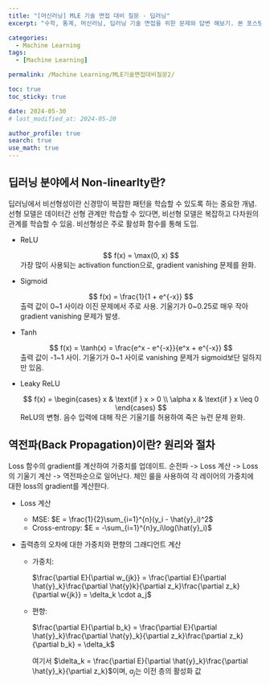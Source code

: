 ```yaml
---
title: "[머신러닝] MLE 기술 면접 대비 질문 - 딥러닝"
excerpt: "수학, 통계, 머신러닝, 딥러닝 기술 면접을 위한 문제와 답변 해보기. 본 포스팅은 개념에 대해 깊이 있게 이해한다기 보다는 폭넓게 아는 것에 중점을 둠." # 주요 내용

categories:
  - Machine Learning
tags:
  - [Machine Learning]

permalink: /Machine Learning/MLE기술면접대비질문2/

toc: true
toc_sticky: true

date: 2024-05-30
# last_modified_at: 2024-05-20

author_profile: true
search: true
use_math: true
---
```


## 딥러닝 분야에서 Non-linearlty란?
딥러닝에서 비선형성이란 신경망이 복잡한 패턴을 학습할 수 있도록 하는 중요한 개념.
선형 모델은 데이터간 선형 관계만 학습할 수 있다면, 비선형 모델은 복잡하고 다차원의 관계를 학습할 수 있음. 비선형성은 주로 활성화 함수를 통해 도입.

- ReLU
  <div align="center">
  $$ f(x) = \max(0, x) $$
  </div>
  가장 많이 사용되는 activation function으로, gradient vanishing 문제를 완화.

- Sigmoid
  <div align="center">
  $$ f(x) = \frac{1}{1 + e^{-x}} $$
  </div>
  출력 값이 0~1 사이라 이진 문제에서 주로 사용. 기울기가 0~0.25로 매우 작아 gradient vanishing 문제가 발생.

- Tanh
  <div align="center">
  $$ f(x) = \tanh(x) = \frac{e^x - e^{-x}}{e^x + e^{-x}} $$
  </div>
  출력 값이 -1~1 사이. 기울기가 0~1 사이로 vanishing 문제가 sigmoid보단 덜하지만 있음.

- Leaky ReLU
  <div align="center">
  $$ f(x) = \begin{cases} x & \text{if } x > 0 \\
  \alpha x & \text{if } x \leq 0
  \end{cases}
  $$
  </div>
  ReLU의 변형. 음수 입력에 대해 작은 기울기를 허용하여 죽은 뉴런 문제 완화.

## 역전파(Back Propagation)이란? 원리와 절차
Loss 함수의 gradient를 계산하여 가중치를 업데이트.
순전파 -> Loss 계산 -> Loss의 기울기 계산 -> 역전파순으로 일어난다.
체인 룰을 사용하여 각 레이어의 가중치에 대한 loss의 gradient를 계산한다.

- Loss 계산
  - MSE: 
    <!-- <div align="center"> -->
    $E = \frac{1}{2}\sum_{i=1}^{n}(y_i - \hat{y}_i)^2$
    <!-- </div> -->
  - Cross-entropy:
    <!-- <div align="center">  -->
    $E = -\sum_{i=1}^{n}y_i\log(\hat{y}_i)$
    <!-- </div> -->

- 출력층의 오차에 대한 가중치와 편향의 그래디언트 계산
  <!-- <div style="display: flex; justify-content: space-around;">
      <img src="{{site.url}}/assets/images/posts_img/2024-05-30-1/image1.png" alt="image1" style="width: 75%;"/>
  </div> -->
  - 가중치: 
    <!-- <div align="center"> -->
    $\frac{\partial E}{\partial w_{jk}} = \frac{\partial E}{\partial \hat{y}_k}\frac{\partial \hat{y}k}{\partial z_k}\frac{\partial z_k}{\partial w{jk}} = \delta_k \cdot a_j$
    <!-- </div> -->
  - 편향:
    <!-- <div align="center">  -->
    $\frac{\partial E}{\partial b_k} = \frac{\partial E}{\partial \hat{y}_k}\frac{\partial \hat{y}_k}{\partial z_k}\frac{\partial z_k}{\partial b_k} = \delta_k$
    <!-- </div> -->
    
    여기서 $\delta_k = \frac{\partial E}{\partial \hat{y}_k}\frac{\partial \hat{y}_k}{\partial z_k}$이며, $a_j$는 이전 층의 활성화 값